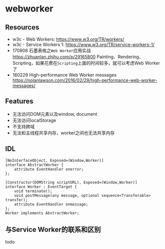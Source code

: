 # webworker

## Resources

* w3c - Web Workers: <https://www.w3.org/TR/workers/>
* w3c - Service Workers 1: <https://www.w3.org/TR/service-workers-1/> 
* 170908 石墨表格之`Web Worker`应用实战 <https://zhuanlan.zhihu.com/p/29165800> Painting、Rendering、Scripting，如果花费在`Scripting`上面的时间较多，就可以考虑Web Worker了
* 160229 High-performance Web Worker messages <https://nolanlawson.com/2016/02/29/high-performance-web-worker-messages/>

## Features

* 无法访问DOM元素以及window, document
* 无法访问localStorage
* 不支持跨域
* 无法和主线程共享内存，worker之间也无法共享内存

## IDL

    [NoInterfaceObject, Exposed=(Window,Worker)]
    interface AbstractWorker {
        attribute EventHandler onerror;
    };

    [Constructor(DOMString scriptURL), Exposed=(Window,Worker)]
    interface Worker : EventTarget {
        void terminate();
        void postMessage(any message, optional sequence<Transferable> transfer);
        attribute EventHandler onmessage;
    };
    Worker implements AbstractWorker;

## 与Service Worker的联系和区别

todo

